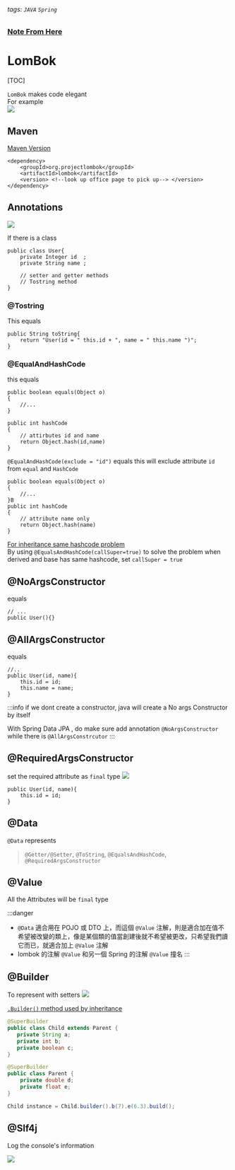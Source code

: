 ###### tags: `JAVA` `Spring`
### [Note From Here](https://kucw.github.io/blog/2020/3/java-lombok/)
# LomBok
[TOC]

`LomBok` makes code elegant  
For example  
![](https://i.imgur.com/inZrWpM.png)  

## Maven
[Maven Version](https://mvnrepository.com/artifact/org.projectlombok/lombok)

```xml=
<dependency>
    <groupId>org.projectlombok</groupId>
    <artifactId>lombok</artifactId>
    <version> <!--look up office page to pick up--> </version>
</dependency>
```

## Annotations
![](https://i.imgur.com/H0vjt5y.png)


If there is a class 
```java=
public class User{
    private Integer id  ;
    private String name ;
    
    // setter and getter methods
    // Tostring method
}
```

### @Tostring

This equals
```java=
public String toString{
    return "User(id = " this.id + ", name = " this.name ")";
}
```

### @EqualAndHashCode

this equals
```java=
public boolean equals(Object o)
{
    //...
}

public int hashCode
{
    // attirbutes id and name
    return Object.hash(id,name)
}
```

`@EqualAndHashCode(exclude = "id")` equals
this will exclude attribute `id` from `equal` and `HashCode`

```java=
public boolean equals(Object o)
{
    //...
}B
public int hashCode
{
    // attribute name only
    return Object.hash(name)
}
```

[For inheritance same hashcode problem](https://blog.csdn.net/zhanlanmg/article/details/50392266)  
By using `@EqualsAndHashCode(callSuper=true)` to solve the problem when derived and base has same hashcode, set `callSuper = true`  


## @NoArgsConstructor

equals
```java=
// ...
public User(){}
```

##  @AllArgsConstructor  
equals
```java=
//..
public User(id, name){
    this.id = id;
    this.name = name;
}
```

:::info
if we dont create a constructor, java will create a No args Constructor by itself 

With Spring Data JPA , do make sure add annotation `@NoArgsConstructor` while there is `@AllArgsConstrcutor`
:::

## @RequiredArgsConstructor

set the required attribute as `final` type 
![](https://i.imgur.com/hcyzMlD.png)

```java=
public User(id, name){
    this.id = id;
}
```

## @Data

`@Data` represents
> `@Getter/@Setter`, `@ToString`, `@EqualsAndHashCode`, `@RequiredArgsConstructor`

## @Value

All the Attributes will be `final` type

:::danger  
- `@Data` 適合用在 POJO 或 DTO 上，而這個 `@Value` 注解，則是適合加在值不希望被改變的類上，像是某個類的值當創建後就不希望被更改，只希望我們讀它而已，就適合加上 `@Value` 注解
- lombok 的注解 `@Value` 和另一個 Spring 的注解 `@Value` 撞名
:::  

## @Builder

To represent with setters 
![](https://i.imgur.com/P9u4632.png)

[`.Builder()` method used by inheritance](https://stackoverflow.com/questions/44948858/lombok-builder-on-a-class-that-extends-another-class)  

```java
@SuperBuilder
public class Child extends Parent {
   private String a;
   private int b;
   private boolean c;
}

@SuperBuilder
public class Parent {
    private double d;
    private float e;
}

Child instance = Child.builder().b(7).e(6.3).build();
```

## @Slf4j

Log the console's information

![](https://i.imgur.com/rGbxUUo.png)
